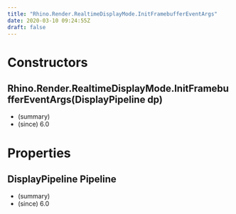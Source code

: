 ```yaml
---
title: "Rhino.Render.RealtimeDisplayMode.InitFramebufferEventArgs"
date: 2020-03-10 09:24:55Z
draft: false
---
```


# Constructors
## Rhino.Render.RealtimeDisplayMode.InitFramebufferEventArgs(DisplayPipeline dp)
- (summary) 
- (since) 6.0
# Properties
## DisplayPipeline Pipeline
- (summary) 
- (since) 6.0
